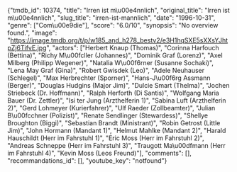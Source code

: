 {"tmdb_id": 10374, "title": "Irren ist m\u00e4nnlich", "original_title": "Irren ist m\u00e4nnlich", "slug_title": "irren-ist-mannlich", "date": "1996-10-31", "genre": ["Com\u00e9die"], "score": "6.0/10", "synopsis": "No overview found.", "image": "https://image.tmdb.org/t/p/w185_and_h278_bestv2/e3H1hqSXE5sXXsYJhtpZj6TifvE.jpg", "actors": ["Herbert Knaup (Thomas)", "Corinna Harfouch (Bettina)", "Richy M\u00fcller (Johannes)", "Dominik Graf (Lorenz)", "Axel Milberg (Philipp Wegener)", "Natalia W\u00f6rner (Susanne Sochaki)", "Lena May Graf (Gina)", "Robert Gwisdek (Leo)", "Adele Neuhauser (Schlegel)", "Max Herbrechter (Sporner)", "Hans-J\u00f6rg Assmann (Berger)", "Douglas Hudgins (Major Jim)", "Dulcie Smart (Thelma)", "Jochen Striebeck (Dr. Hoffmann)", "Ralph Herforth (Di Santis)", "Wolfgang Maria Bauer (Dr. Zettler)", "Isi ter Jung (Arzthelferin 1)", "Sabina Luft (Arzthelferin 2)", "Gerd Lohmeyer (Kurierfahrer)", "Ulf Raeder (Zollbeamter)", "Julian B\u00fcchner (Polizist)", "Renate Sendlinger (Stewardess)", "Shellye Broughton (Biggi)", "Sebastian Brandt (Ministrant)", "Robin Getrost (Little Jim)", "John Hormann (Mandant 1)", "Helmut Mahlke (Mandant 2)", "Harald Hauschildt (Herr im Fahrstuhl 1)", "Eric Moss (Herr im Fahrstuhl 2)", "Andreas Schneppe (Herr im Fahrstuhl 3)", "Traugott Ma\u00dfmann (Herr im Fahrstuhl 4)", "Kevin Moss (Leos Freund)"], "comments": [], "recommandations_id": [], "youtube_key": "notfound"}